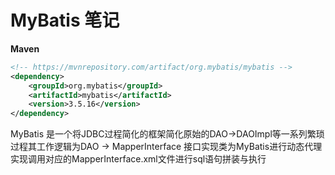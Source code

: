 <h1>MyBatis 笔记</h1>

<b>Maven</b>
<p>

```xml
<!-- https://mvnrepository.com/artifact/org.mybatis/mybatis -->
<dependency>
    <groupId>org.mybatis</groupId>
    <artifactId>mybatis</artifactId>
    <version>3.5.16</version>
</dependency>
```
</p>
<p>
MyBatis 是一个将JDBC过程简化的框架简化原始的DAO->DAOImpl等一系列繁琐过程其工作逻辑为DAO -> MapperInterface 接口实现类为MyBatis进行动态代理实现调用对应的MapperInterface.xml文件进行sql语句拼装与执行
</p>


